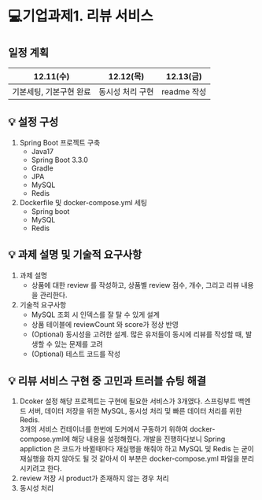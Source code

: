 # 💻기업과제1. 리뷰 서비스
## 일정 계획
|12.11(수)|12.12(목)|12.13(금)|
|:---:|:---:|:---:|
|기본세팅, 기본구현 완료|동시성 처리 구현|readme 작성|

## 💡 설정 구성
1) Spring Boot 프로젝트 구축
   - Java17
   - Spring Boot 3.3.0
   - Gradle
   - JPA
   - MySQL
   - Redis
2) Dockerfile 및 docker-compose.yml 세팅
   - Spring boot
   - MySQL
   - Redis
## 💡 과제 설명 및 기술적 요구사항
1) 과제 설명
   - 상품에 대한 review 를 작성하고, 상품별 review 점수, 개수, 그리고 리뷰 내용을 관리한다.
2) 기술적 요구사항
   - MySQL 조회 시 인덱스를 잘 탈 수 있게 설계
   - 상품 테이블에 reviewCount 와 score가 정상 반영
   - (Optional) 동시성을 고려한 설계. 많은 유저들이 동시에 리뷰를 작성할 때, 발생할 수 있는 문제를 고려
   - (Optional) 테스트 코드를 작성
## 💡 리뷰 서비스 구현 중 고민과 트러블 슈팅 해결
1) Dcoker 설정
   해당 프로젝트는 구현에 필요한 서비스가 3개였다. 스프링부트 백엔드 서버, 데이터 저장을 위한 MySQL, 동시성 처리 및 빠른 데이터 처리를 위한 Redis.<br>
   3개의 서비스 컨테이너를 한번에 도커에서 구동하기 위하여 docker-compose.yml에 해당 내용을 설정해줬다. 개발을 진행하다보니 Spring appliction 은 코드가 바뀔때마다 재실행을 해줘야 하고 MySQL 및 Redis 는 굳이 재실행을 하지 않아도 될 것 같아서 이 부분은 docker-compose.yml 파일을 분리시키려고 한다.
3) review 저장 시 product가 존재하지 않는 경우 처리
4) 동시성 처리
